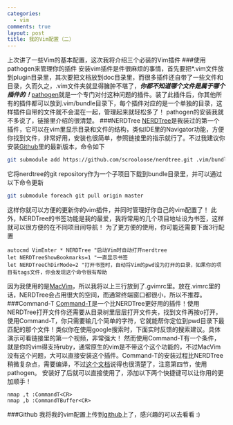 ```yaml
--- 
categories: 
  - vim
comments: true
layout: post
title: 我的Vim配置（二）
---
```

上次讲了一些Vim的基本配置，这次我将介绍三个必装的Vim插件
###使用pathogen来管理你的插件
安装vim插件是件很麻烦的事情，首先要把\*.vim文件放到plugin目录里，其次要把文档放到doc目录里，而很多插件还自带了一些文件和目录，久而久之，.vim文件夹就显得臃肿不堪了，***你都不知道哪个文件是属于哪个插件的！***[pathogen](https://github.com/tpope/vim-pathogen)就是一个专门对付这种问题的插件。装了此插件后，你其他所有的插件都可以放到.vim/bundle目录下，每个插件对应的是一个单独的目录，这样插件自带的文件就不会混在一起，管理起来就轻松多了！
pathogen的安装我就不多说了，链接里介绍的很清楚。
###NERDTree
[NERDTree](http://www.vim.org/scripts/script.php?script_id=1658)是我装过的第一个插件，它可以在vim里显示目录和文件的结构，类似IDE里的Navigator功能，方便你找到文件，非常好用，安装也很简单，参照链接里的指示就行了。不过我建议你安装[Github](https://github.com/scrooloose/nerdtree)里的最新版本，命令如下
``` bash
git submodule add https://github.com/scrooloose/nerdtree.git .vim/bundle/nerdtree
```
它将nerdtree的git repository作为一个子项目下载到bundle目录里，并可以通过以下命令更新
``` bash
git submodule foreach git pull origin master
```
这样你就可以方便的更新你的vim插件，并同时管理好你自己的vim配置了！
此外，NERDTree的书签功能是我的最爱，我将常用的几个项目地址设为书签，这样就可以很方便的在不同项目间导航！
为了更方便的使用，你可能还需要下面3行配置
``` vim
autocmd VimEnter * NERDTree "启动Vim时自动打开nerdtree
let NERDTreeShowBookmarks=1 "一直显示书签
let NERDTreeChDirMode=2 "打开书签时，自动将Vim的pwd设为打开的目录，如果你的项目有tags文件，你会发现这个命令很有帮助
```
因为我使用的是[MacVim](https://github.com/b4winckler/macvim)，所以我将以上三行放到了.gvimrc里。放在.vimrc里的话，NERDTree会占用很大的空间，而通常终端窗口都很小，所以不推荐。
###Command-T
[Command-T](https://wincent.com/products/command-t)是一个比NERDTree更好用的插件！使用NERDTree打开文件你还需要从目录树里层层打开文件夹，找到文件再按o打开，使用Command-T，你只需要输几个简单的字符，它就能帮你定位到pwd目录下最匹配的那个文件！类似你在使用google搜索时，下面实时反馈的搜索建议。具体演示可看链接里的第一个视频，非常强大！
然而使用Command-T有一个条件，就是你的vim得支持ruby，通常原生的vim是不带这个这个功能的，不过MacVim没有这个问题，大可以直接安装这个插件。Command-T的安装过程比NERDTree稍微复杂点，需要编译，不过[这个文档](http://git.wincent.com/command-t.git/blob_plain/HEAD:/doc/command-t.txt)说得也很清楚了，注意第四节，使用pathogen。
安装好了后就可以直接使用了，添加以下两个快捷键可以让你用的更加顺手！
``` vim
nmap ,t :CommandT<CR>
nmap ,b :CommandTBuffer<CR>
```
###Github
我将我的vim配置上传到[github](https://github.com/perrywky/dotfiles)上了，感兴趣的可以去看看 :)
